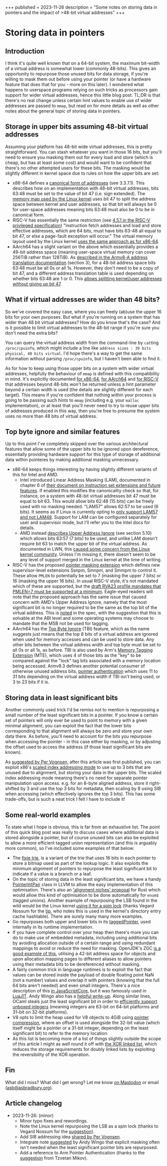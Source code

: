 +++
published = 2023-11-26
description = "Some notes on storing data in pointers and the impact of >48-bit virtual addresses"
+++

# Storing data in pointers

## Introduction
I think it's quite well known that on a 64-bit system, the maximum bit-width
of a virtual address is somewhat lower (commonly 48-bits). This gives an
opportunity to repurpose those unused bits for data storage, if you're willing
to mask them out before using your pointer (or have a hardware feature that
does that for you - more on this later). I wondered what happens to userspace
programs relying on such tricks as processors gain support for wider virtual
addresses, hence this little blog post. TL;DR is that there's no real change
unless certain hint values to enable use of wider addresses are passed to
`mmap`, but read on for more details as well as other notes about the general
topic of storing data in pointers.

## Storage in upper bits assuming 48-bit virtual addresses

Assuming your platform has 48-bit wide virtual addresses, this is pretty
straightforward. You can stash whatever you want in those 16 bits, but you'll
need to ensure you masking them out for every load and store (which is cheap,
but has at least some cost) and would want to be confident that there's no
other attempted users for these bits. The masking would be slightly different
in kernel space due to rules on how the upper bits are set:
* x86-64 defines a [canonical form of
  addresses](https://cdrdv2.intel.com/v1/dl/getContent/671200) (see 3.3.7.1).
  This describes how on an implementation with 48-bit virtual addresses, bits
  63:48 must be set to the value of bit 47 (i.e. sign extended). The [memory
  map used by the Linux
  kernel](https://docs.kernel.org/arch/x86/x86_64/mm.html) uses bit 47 to
  split the address space between kernel and user addresses, so that bit will
  always be 0 for user-space addresses meaning bits 63:48 must also be 0 to be
  in canonical form.
* RISC-V has essentially the same restriction (see [4.5.1 in the RISC-V
  privileged
  specification](https://github.com/riscv/riscv-isa-manual/releases/download/Priv-v1.12/riscv-privileged-20211203.pdf))
  "instruction fetch addresses and load and store effective addresses, which
  are 64 bits, must have bits 63-48 all equal to bit 47, or else a page-fault
  exception will occur." The virtual memory layout used by the Linux kernel
  [uses the same approach as for
  x86-64](https://docs.kernel.org/arch/riscv/vm-layout.html).
* AArch64 has a slight variant on the above which essentially provides a
  49-bit address space (meaning user-space virtual memory can cover 256TiB
  rather than 128TiB). As [described in the Armv8-A address translation
  documentation](https://documentation-service.arm.com/static/5efa1d23dbdee951c1ccdec5?token=)
  (section 3), for a 48-bit address space bits 63:48 must be all 0s or all 1s.
  However, they don't need to be a copy of bit 47, and a different address
  translation table is used depending on whether bits 63:48 are 1 or 0. This
  [allows splitting kernel/user addresses without giving up bit
  47](https://docs.kernel.org/arch/arm64/memory.html).

## What if virtual addresses are wider than 48 bits?

So we've covered the easy case, where you can freely (ab)use the upper 16 bits
for your own purposes. But what if you're running on a system that has wider
than 48 bit virtual addresses? How do you know that's the case? And is it
possible to limit virtual addresses to the 48-bit range if you're sure you
don't need the extra bits?

You can query the virtual address width from the command-line by `cat`ting
`/proc/cpuinfo`, which might include a line like `address sizes	: 39 bits
physical, 48 bits virtual`. I'd hope there's a way to get the same information
without parsing `/proc/cpuinfo`, but I haven't been able to find it.

As for how to keep using those upper bits on a system with wider virtual
addresses, helpfully the behaviour of `mmap` is defined with this
compatibility in mind. It's explicitly documented [for
x86-64](https://docs.kernel.org/arch/x86/x86_64/5level-paging.html#user-space-and-large-virtual-address-space),
[for
AArch64](https://docs.kernel.org/arch/arm64/memory.html#bit-userspace-vas) and
[for RISC-V](https://docs.kernel.org/arch/riscv/vm-layout.html#userspace-vas)
that addresses beyond 48-bits won't be returned unless a hint parameter beyond
a certain width is used (the details are slightly different for each target).
This means if you're confident that nothing within your process is going to be
passing such hints to `mmap` (including e.g. your `malloc` implementation), or
at least that you'll never need to try to reuse upper bits of addresses
produced in this way, then you're free to presume the system uses no more than
48 bits of virtual address.

## Top byte ignore and similar features

Up to this point I've completely skipped over the various architectural
features that allow some of the upper bits to be ignored upon dereference,
essentially providing hardware support for this type of storage of additional
data within pointeres by making additional masking unnecessary.

* x86-64 keeps things interesting by having slightly different variants of
  this for Intel and AMD.
  * Intel introduced Linear Address Masking (LAM), documented in chapter 6 of
    [their document on instruction set extensions and future
    features](https://cdrdv2.intel.com/v1/dl/getContent/671368). If enabled
    this modifies the canonicality check so that, for instance, on a system
    with 48-bit virtual addresses bit 47 must be equal to bit 63. This would
    allow bits 62:48 (15 bits) can be freely used with no masking needed.
    "LAM57" allows 62:57 to be used (6 bits). It seems as if Linux is
    currently opting to [only support LAM57 and not
    LAM48](https://lwn.net/Articles/902094/). Support for LAM can be
    configured separately for user and supervisor mode, but I'll refer you to
    the Intel docs for details.
  * AMD instead [describes Upper Address
    Ignore](https://www.amd.com/content/dam/amd/en/documents/processor-tech-docs/programmer-references/24593.pdf)
    (see section 5.10) which allows bits 63:57 (7 bits) to be used, and unlike
    LAM doesn't require bit 63 to match the upper bit of the virtual address.
    As documented in LWN, this [caused some concern from the Linux kernel
    community](https://lwn.net/Articles/888914/). Unless I'm missing it, there
    doesn't seem to be any level of support merged in the Linux kernel at the
    time of writing.
* RISC-V has the proposed [pointer masking
  extension](https://github.com/riscv/riscv-j-extension/blob/1c7cf98295e678e015750ff0b7fdc54ed213b95e/zjpm-spec.pdf)
  which defines new supervisor-level extensions Ssnpm, Smnpm, and Smmpm to
  control it. These allow `PMLEN` to potentially be set to 7 (masking the
  upper 7 bits) or 16 (masking the upper 16 bits). In usual RISC-V style, it's
  not mandated which of these are supported, but the [draft RVA23 profile
  mandates that PMLEN=7 must be supported at a
  minimum](https://github.com/riscv/riscv-profiles/blob/ff79c48f975f93c25f6359d47d0f578b3ecb8555/rva23-profile.adoc).
  Eagle-eyed readers will note that the proposed approach has the same issue
  that caused concern with AMD's Upper Address Ignore, namely that the most
  significant bit is no longer required to be the same as the top bit of the
  virtual address. This is
  [noted](https://github.com/riscv/riscv-j-extension/blob/1c7cf98295e678e015750ff0b7fdc54ed213b95e/zjpm/background.adoc#pointer-masking-and-privilege-modes)
  in the spec, with the suggestion that this is solvable at the ABI level and
  some operating systems may choose to mandate that the MSB not be used for
  tagging.
* AArch64 has the [Top Byte
  Ignore](https://developer.arm.com/documentation/den0024/a/ch12s05s01) (TBI)
  feature, which as the name suggests just means that the top 8 bits of a
  virtual address are ignored when used for memory accesses and can be used to
  store data. Any other bits between the virtual address width and top byte
  must be set to all 0s or all 1s, as before. TBI is also used by Arm's
  [Memory Tagging
  Extension](https://developer.arm.com/-/media/Arm%20Developer%20Community/PDF/Arm_Memory_Tagging_Extension_Whitepaper.pdf)
  (MTE), which uses 4 of those bits as the "key" to be compared against the
  "lock" tag bits associated with a memory location being accessed. Armv8.3
  defines another potential consumer of otherwise unused address bits,
  [pointer
  authentication](https://www.qualcomm.com/content/dam/qcomm-martech/dm-assets/documents/pointer-auth-v7.pdf)
  which uses 11 to 31 bits depending on the virtual address width if TBI isn't
  being used, or 3 to 23 bits if it is.

## Storing data in least significant bits

Another commonly used trick I'd be remiss not to mention is repurposing a
small number of the least significant bits in a pointer. If you know a certain
set of pointers will only ever be used to point to memory with a given minimal
alignment, you can exploit the fact that the lower bits corresponding to that
alignment will always be zero and store your own data there. As before,
you'll need to account for the bits you repurpose when accessing the pointer -
in this case either by masking, or by adjusting the offset used to access the
address (if those least significant bits are known).

As [suggested by Per
Vognsen](https://fosstodon.org/@pervognsen@mastodon.social/111478311705167492),
after this article was first published, you can exploit x86's [scaled index
addressing mode](https://en.wikipedia.org/wiki/ModR/M#SIB_byte) to use up
to 3 bits that are unused due to alignment, but storing your data in the upper bits.
The scaled index addressing mode meaning there's no need for separate pointer
manipulation upon access. e.g. for an 8-byte aligned address, store it
right-shifted by 3 and use the top 3 bits for metadata, then scaling by 8
using SIB when accessing (which effectively ignores the top 3 bits).  This has
some trade-offs, but is such a neat trick I felt I have to include it!

## Some real-world examples

To state what I hope is obvious, this is far from an exhaustive list. The
point of this quick blog post was really to discuss cases where additional
data is stored alongside a pointer, but of course unused bits can also be
exploited to allow a more efficient tagged union representation (and this is
arguably more common), so I've included some examples of that below:

* The [fixie trie](https://www.cipht.net/2017/10/29/fixie-tries.html), is a
  variant of the trie that uses 16 bits in each pointer to store a bitmap used
  as part of the lookup logic. It also exploits the minimum alignment of
  pointers to repurpose the least significant bit to indicate if a value is a
  branch or a leaf.
* On the topic of storing data in the least significant bits, we have a handy
  [PointerIntPair](https://github.com/llvm/llvm-project/blob/dc8b055c71d2ff2f43c0f4cac66e15a210b91e3b/llvm/include/llvm/ADT/PointerIntPair.h#L64)
  class in LLVM to allow the easy implementation of this optimisation. There's
  also an ['alignment niches'
  proposal](https://github.com/rust-lang/rfcs/pull/3204) for Rust which would
  allow this kind of optimisation to be done automatically for `enum`s (tagged
  unions). Another example of repurposing the LSB found in the wild would be
  the Linux kernel [using it for a spin
  lock](https://git.kernel.org/pub/scm/linux/kernel/git/torvalds/linux.git/tree/include/linux/list_bl.h)
  (thanks Vegard Nossum for the
  [tip](https://fosstodon.org/@vegard@mastodon.social/111478755690419785), who
  notes this is used in the kernel's directory entry cache hashtable). There
  are surely many many more examples.
* Go repurposes both upper and lower bits in its
  [taggedPointer](https://github.com/golang/go/blob/master/src/runtime/tagptr_64bit.go),
  used internally in its runtime implementation.
* If you have complete control over your heap then there's more you can do to
  make use of embedded metadata, including using additional bits by avoiding
  allocation outside of a certain range and using redundant mappings to avoid
  or reduce the need for masking. OpenJDK's ZGC [is a good example of
  this](https://dinfuehr.github.io/blog/a-first-look-into-zgc/), utilising a
  42-bit address space for objects and upon allocation mapping pages to
  different aliases to allow pointers using their metadata bits to be
  dereferenced without masking.
* A fairly common trick in language runtimes is to exploit the fact that
  values can be stored inside the payload of double floating point NaN (not a
  number) values and overlap it with pointers (knowing that the full 64 bits
  aren't needed) and even small integers. There's a nice description of this
  [in
  JavaScriptCore](https://github.com/WebKit/WebKit/blob/0a64dd54421137c48a57e6e0aab15a99139a8776/Source/JavaScriptCore/runtime/JSCJSValue.h#L403),
  but it was famously used in
  [LuaJIT](http://lua-users.org/lists/lua-l/2009-11/msg00089.html). Andy Wingo
  also has a [helpful
  write-up](https://wingolog.org/archives/2011/05/18/value-representation-in-javascript-implementations).
  Along similar lines, OCaml steals just the least significant bit in order to
  [efficiently support unboxed
  integers](https://blog.janestreet.com/what-is-gained-and-lost-with-63-bit-integers/)
  (meaning integers are 63-bit on 64-bit platforms and 31-bit on 32-bit
  platforms).
* V8 opts to limit the heap used for V8 objects to 4GiB using [pointer
  compression](https://v8.dev/blog/pointer-compression), where an offset is
  used alongside the 32-bit value (which itself might be a pointer or a 31-bit
  integer, depending on the least significant bit) to refer to the memory
  location.
* As this list is becoming more of a list of things slightly outside the scope
  of this article I might as well round it off with [the XOR linked
  list](https://en.wikipedia.org/wiki/XOR_linked_list), which reduces the
  storage requirements for doubly linked lists by exploiting the reversibility
  of the XOR operation.

## Fin

What did I miss? What did I get wrong? Let me know [on
Mastodon](https://fosstodon.org/@asb) or email (asb@asbradbury.org).

## Article changelog
* 2023-11-26: (minor)
  * Minor typo fixes and rewordings.
  * Note the Linux kernel repurposing the LSB as a spin lock (thanks to Vegard
    Nossum for the
    [suggestion](https://fosstodon.org/@vegard@mastodon.social/111478755690419785)).
  * Add SIB addressing idea [shared by Per
    Vognsen](https://fosstodon.org/@pervognsen@mastodon.social/111478311705167492).
  * Integrate note
    [suggested](https://fosstodon.org/@wingo@mastodon.social/111478367520587737)
    by Andy Wingo that explicit masking often isn't needed when the least
    significant pointer bits are repurposed.
  * Add a reference to Arm Pointer Authentication (thanks to the
    [suggestion](https://twitter.com/tmikov/status/1728849257439150425) from
    Tzvetan Mikov).

